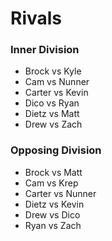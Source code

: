 # Rivals

### Inner Division
- Brock vs Kyle
- Cam vs Nunner
- Carter vs Kevin
- Dico vs Ryan
- Dietz vs Matt
- Drew vs Zach

### Opposing Division
- Brock vs Matt
- Cam vs Krep
- Carter vs Nunner
- Dietz vs Kevin
- Drew vs Dico 
- Ryan vs Zach
